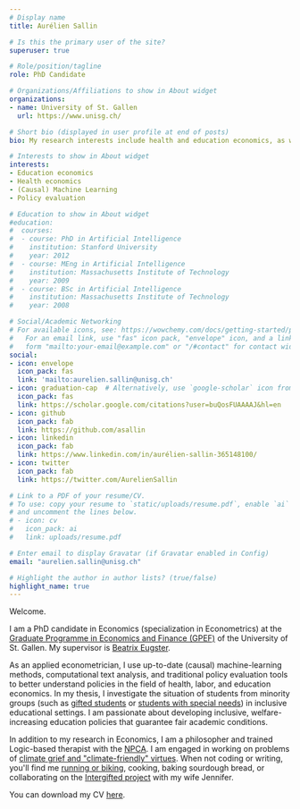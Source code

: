 ```yaml
---
# Display name
title: Aurélien Sallin

# Is this the primary user of the site?
superuser: true

# Role/position/tagline
role: PhD Candidate

# Organizations/Affiliations to show in About widget
organizations:
- name: University of St. Gallen
  url: https://www.unisg.ch/

# Short bio (displayed in user profile at end of posts)
bio: My research interests include health and education economics, as well as machine learning methods. 

# Interests to show in About widget
interests:
- Education economics 
- Health economics
- (Causal) Machine Learning
- Policy evaluation

# Education to show in About widget
#education:
#  courses:
#  - course: PhD in Artificial Intelligence
#    institution: Stanford University
#    year: 2012
#  - course: MEng in Artificial Intelligence
#    institution: Massachusetts Institute of Technology
#    year: 2009
#  - course: BSc in Artificial Intelligence
#    institution: Massachusetts Institute of Technology
#    year: 2008

# Social/Academic Networking
# For available icons, see: https://wowchemy.com/docs/getting-started/page-builder/#icons
#   For an email link, use "fas" icon pack, "envelope" icon, and a link in the
#   form "mailto:your-email@example.com" or "/#contact" for contact widget.
social:
- icon: envelope
  icon_pack: fas
  link: 'mailto:aurelien.sallin@unisg.ch'
- icon: graduation-cap  # Alternatively, use `google-scholar` icon from `ai` icon pack
  icon_pack: fas
  link: https://scholar.google.com/citations?user=buQosFUAAAAJ&hl=en
- icon: github
  icon_pack: fab
  link: https://github.com/asallin
- icon: linkedin
  icon_pack: fab
  link: https://www.linkedin.com/in/aurélien-sallin-365148100/
- icon: twitter
  icon_pack: fab
  link: https://twitter.com/AurelienSallin

# Link to a PDF of your resume/CV.
# To use: copy your resume to `static/uploads/resume.pdf`, enable `ai` icons in `params.toml`, 
# and uncomment the lines below.
# - icon: cv
#   icon_pack: ai
#   link: uploads/resume.pdf

# Enter email to display Gravatar (if Gravatar enabled in Config)
email: "aurelien.sallin@unisg.ch"

# Highlight the author in author lists? (true/false)
highlight_name: true
---
```


Welcome. 

I am a PhD candidate in Economics (specialization in Econometrics) at the [Graduate Programme in Economics and Finance (GPEF)](https://www.unisg.ch/en/forschung/doktorat/graduateprogrammeeconomicsandandfinance) of the University of St. Gallen. My supervisor is [Beatrix Eugster](https://www.beatrixeugster.ch/).

As an applied econometrician, I use up-to-date (causal) machine-learning methods, computational text analysis, and traditional policy evaluation tools to better understand policies in the field of health, labor, and education economics. In my thesis, I investigate the situation of students from minority groups (such as [gifted students](http://jhr.uwpress.org/content/early/2021/02/03/jhr.58.4.0920-11170R1.full.pdf+html) or [students with special needs](https://drive.google.com/file/d/107Nj2l3LgDpGxCkFDXnll7oCCeZ-Yz4c/view)) in inclusive educational settings. I am passionate about developing inclusive, welfare-increasing education policies that guarantee fair academic conditions. 

In addition to my research in Economics, I am a philosopher and trained Logic-based therapist with the [NPCA](https://npcassoc.org/). I am engaged in working on problems of [climate grief and "climate-friendly" virtues](https://www.pdcnet.org/ijpp/content/ijpp_2021_0007_0001_0011_0026). When not coding or writing, you'll find me [running or biking](https://www.strava.com/athletes/14815281), cooking, baking sourdough bread, or collaborating on the [Intergifted project](https://www.intergifted.com) with my wife Jennifer.  

You can download my CV [here](https://drive.google.com/file/d/1F4rkPPEMtF4aJy6h1c0cDlswmyz9geBy/view?usp=sharing).
